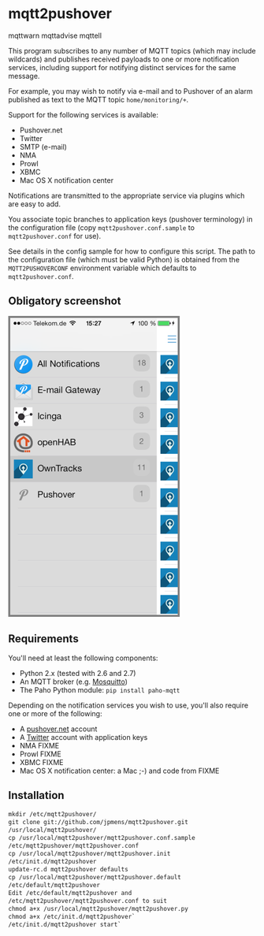 # mqtt2pushover

mqttwarn
mqttadvise
mqttell


This program subscribes to any number of MQTT topics (which may include wildcards) and publishes received payloads to one or more notification services, including support for notifying distinct services for the same message.

For example, you may wish to notify via e-mail and to Pushover of an alarm published as text to the MQTT topic `home/monitoring/+`.

Support for the following services is available:

* Pushover.net
* Twitter
* SMTP (e-mail)
* NMA
* Prowl
* XBMC
* Mac OS X notification center

Notifications are transmitted to the appropriate service via plugins which are easy to add.

You associate topic branches to application keys (pushover terminology) in the configuration file (copy `mqtt2pushover.conf.sample` to `mqtt2pushover.conf` for use). 

See details in the config sample for how to configure this script.
The path to the configuration file (which must be valid Python) is obtained from the `MQTT2PUSHOVERCONF` environment variable which defaults to `mqtt2pushover.conf`.

## Obligatory screenshot

![pushover on iOS](screenshot.png)

## Requirements

You'll need at least the following components:

* Python 2.x (tested with 2.6 and 2.7)
* An MQTT broker (e.g. [Mosquitto](http://mosquitto.org))
* The Paho Python module: `pip install paho-mqtt`

Depending on the notification services you wish to use, you'll also require one
or more of the following:

* A [pushover.net](https://pushover.net/) account
* A [Twitter](https://twitter.com) account with application keys
* NMA FIXME
* Prowl FIXME
* XBMC FIXME
* Mac OS X notification center: a Mac ;-) and code from FIXME

## Installation

```
mkdir /etc/mqtt2pushover/
git clone git://github.com/jpmens/mqtt2pushover.git /usr/local/mqtt2pushover/
cp /usr/local/mqtt2pushover/mqtt2pushover.conf.sample /etc/mqtt2pushover/mqtt2pushover.conf
cp /usr/local/mqtt2pushover/mqtt2pushover.init /etc/init.d/mqtt2pushover
update-rc.d mqtt2pushover defaults
cp /usr/local/mqtt2pushover/mqtt2pushover.default /etc/default/mqtt2pushover
Edit /etc/default/mqtt2pushover and /etc/mqtt2pushover/mqtt2pushover.conf to suit
chmod a+x /usr/local/mqtt2pushover/mqtt2pushover.py
chmod a+x /etc/init.d/mqtt2pushover`
/etc/init.d/mqtt2pushover start`
```
